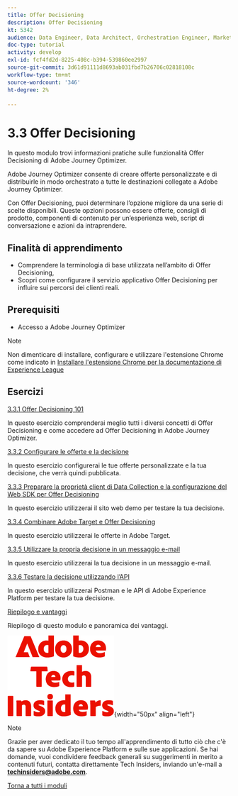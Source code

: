 ```yaml
---
title: Offer Decisioning
description: Offer Decisioning
kt: 5342
audience: Data Engineer, Data Architect, Orchestration Engineer, Marketer
doc-type: tutorial
activity: develop
exl-id: fcf4fd2d-8225-408c-b394-539860ee2997
source-git-commit: 3d61d91111d8693ab031fbd7b26706c02818108c
workflow-type: tm+mt
source-wordcount: '346'
ht-degree: 2%

---
```


# 3.3 Offer Decisioning

In questo modulo trovi informazioni pratiche sulle funzionalità Offer Decisioning di Adobe Journey Optimizer.

Adobe Journey Optimizer consente di creare offerte personalizzate e di distribuirle in modo orchestrato a tutte le destinazioni collegate a Adobe Journey Optimizer.

Con Offer Decisioning, puoi determinare l’opzione migliore da una serie di scelte disponibili. Queste opzioni possono essere offerte, consigli di prodotto, componenti di contenuto per un’esperienza web, script di conversazione e azioni da intraprendere.

## Finalità di apprendimento

- Comprendere la terminologia di base utilizzata nell’ambito di Offer Decisioning,
- Scopri come configurare il servizio applicativo Offer Decisioning per influire sui percorsi dei clienti reali.

## Prerequisiti

- Accesso a Adobe Journey Optimizer

>[!NOTE]
>
>Non dimenticare di installare, configurare e utilizzare l&#39;estensione Chrome come indicato in [Installare l&#39;estensione Chrome per la documentazione di Experience League](../../../getting-started/gettingstarted/ex1.md)

## Esercizi

[3.3.1 Offer Decisioning 101](./ex1.md)

In questo esercizio comprenderai meglio tutti i diversi concetti di Offer Decisioning e come accedere ad Offer Decisioning in Adobe Journey Optimizer.

[3.3.2 Configurare le offerte e la decisione](./ex2.md)

In questo esercizio configurerai le tue offerte personalizzate e la tua decisione, che verrà quindi pubblicata.

[3.3.3 Preparare la proprietà client di Data Collection e la configurazione del Web SDK per Offer Decisioning](./ex3.md)

In questo esercizio utilizzerai il sito web demo per testare la tua decisione.

[3.3.4 Combinare Adobe Target e Offer Decisioning](./ex4.md)

In questo esercizio utilizzerai le offerte in Adobe Target.

[3.3.5 Utilizzare la propria decisione in un messaggio e-mail](./ex5.md)

In questo esercizio utilizzerai la tua decisione in un messaggio e-mail.

[3.3.6 Testare la decisione utilizzando l’API](./ex6.md)

In questo esercizio utilizzerai Postman e le API di Adobe Experience Platform per testare la tua decisione.

[Riepilogo e vantaggi](./summary.md)

Riepilogo di questo modulo e panoramica dei vantaggi.

![Informazioni tecniche](./../../../../assets/images/techinsiders.png){width="50px" align="left"}

>[!NOTE]
>
>Grazie per aver dedicato il tuo tempo all&#39;apprendimento di tutto ciò che c&#39;è da sapere su Adobe Experience Platform e sulle sue applicazioni. Se hai domande, vuoi condividere feedback generali su suggerimenti in merito a contenuti futuri, contatta direttamente Tech Insiders, inviando un&#39;e-mail a **techinsiders@adobe.com**.

[Torna a tutti i moduli](./../../../../overview.md)
